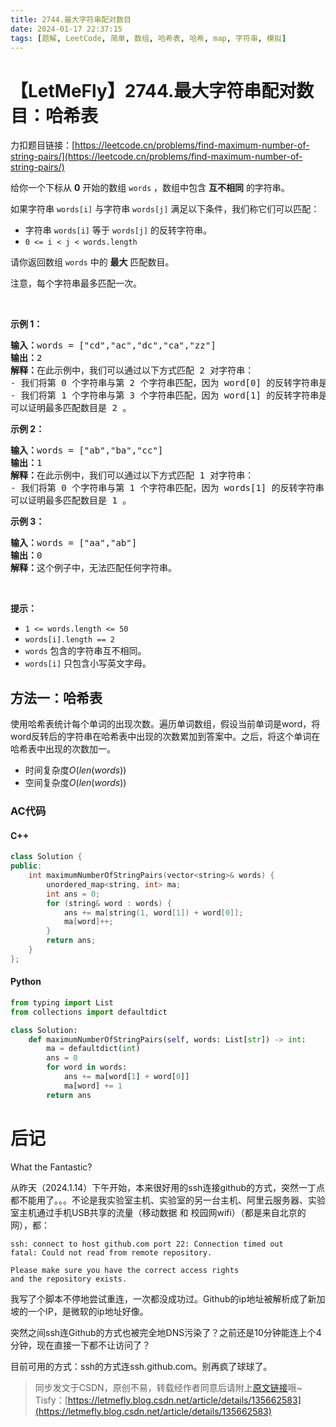 ```yaml
---
title: 2744.最大字符串配对数目
date: 2024-01-17 22:37:15
tags: [题解, LeetCode, 简单, 数组, 哈希表, 哈希, map, 字符串, 模拟]
---
```


# 【LetMeFly】2744.最大字符串配对数目：哈希表

力扣题目链接：[https://leetcode.cn/problems/find-maximum-number-of-string-pairs/](https://leetcode.cn/problems/find-maximum-number-of-string-pairs/)

<p>给你一个下标从 <strong>0</strong>&nbsp;开始的数组&nbsp;<code>words</code>&nbsp;，数组中包含 <strong>互不相同</strong>&nbsp;的字符串。</p>

<p>如果字符串&nbsp;<code>words[i]</code>&nbsp;与字符串 <code>words[j]</code>&nbsp;满足以下条件，我们称它们可以匹配：</p>

<ul>
	<li>字符串&nbsp;<code>words[i]</code>&nbsp;等于&nbsp;<code>words[j]</code>&nbsp;的反转字符串。</li>
	<li><code>0 &lt;= i &lt; j &lt; words.length</code></li>
</ul>

<p>请你返回数组 <code>words</code>&nbsp;中的&nbsp;<strong>最大</strong>&nbsp;匹配数目。</p>

<p>注意，每个字符串最多匹配一次。</p>

<p>&nbsp;</p>

<p><strong>示例 1：</strong></p>

<pre>
<b>输入：</b>words = ["cd","ac","dc","ca","zz"]
<b>输出：</b>2
<strong>解释：</strong>在此示例中，我们可以通过以下方式匹配 2 对字符串：
- 我们将第 0 个字符串与第 2 个字符串匹配，因为 word[0] 的反转字符串是 "dc" 并且等于 words[2]。
- 我们将第 1 个字符串与第 3 个字符串匹配，因为 word[1] 的反转字符串是 "ca" 并且等于 words[3]。
可以证明最多匹配数目是 2 。
</pre>

<p><strong>示例 2：</strong></p>

<pre>
<b>输入：</b>words = ["ab","ba","cc"]
<b>输出：</b>1
<b>解释：</b>在此示例中，我们可以通过以下方式匹配 1 对字符串：
- 我们将第 0 个字符串与第 1 个字符串匹配，因为 words[1] 的反转字符串 "ab" 与 words[0] 相等。
可以证明最多匹配数目是 1 。
</pre>

<p><strong>示例 3：</strong></p>

<pre>
<b>输入：</b>words = ["aa","ab"]
<b>输出：</b>0
<strong>解释：</strong>这个例子中，无法匹配任何字符串。
</pre>

<p>&nbsp;</p>

<p><strong>提示：</strong></p>

<ul>
	<li><code>1 &lt;= words.length &lt;= 50</code></li>
	<li><code>words[i].length == 2</code></li>
	<li><code>words</code>&nbsp;包含的字符串互不相同。</li>
	<li><code>words[i]</code>&nbsp;只包含小写英文字母。</li>
</ul>


    
## 方法一：哈希表

使用哈希表统计每个单词的出现次数。遍历单词数组，假设当前单词是word，将word反转后的字符串在哈希表中出现的次数累加到答案中。之后，将这个单词在哈希表中出现的次数加一。

+ 时间复杂度$O(len(words))$
+ 空间复杂度$O(len(words))$

### AC代码

#### C++

```cpp
class Solution {
public:
    int maximumNumberOfStringPairs(vector<string>& words) {
        unordered_map<string, int> ma;
        int ans = 0;
        for (string& word : words) {
            ans += ma[string(1, word[1]) + word[0]];
            ma[word]++;
        }
        return ans;
    }
};
```

#### Python

```python
from typing import List
from collections import defaultdict

class Solution:
    def maximumNumberOfStringPairs(self, words: List[str]) -> int:
        ma = defaultdict(int)
        ans = 0
        for word in words:
            ans += ma[word[1] + word[0]]
            ma[word] += 1
        return ans
```

# 后记

What the Fantastic?

从昨天（2024.1.14）下午开始，本来很好用的ssh连接github的方式，突然一丁点都不能用了。。。不论是我实验室主机、实验室的另一台主机、阿里云服务器、实验室主机通过手机USB共享的流量（移动数据 和 校园网wifi）（都是来自北京的网），都：

```
ssh: connect to host github.com port 22: Connection timed out
fatal: Could not read from remote repository.

Please make sure you have the correct access rights
and the repository exists.
```

我写了个脚本不停地尝试重连，一次都没成功过。Github的ip地址被解析成了新加坡的一个IP，是微软的ip地址好像。

突然之间ssh连Github的方式也被完全地DNS污染了？之前还是10分钟能连上个4分钟，现在直接一下都不让访问了？

目前可用的方式：ssh的方式连ssh.github.com。别再疯了球球了。

> 同步发文于CSDN，原创不易，转载经作者同意后请附上[原文链接](https://blog.letmefly.xyz/2024/01/17/LeetCode%202744.%E6%9C%80%E5%A4%A7%E5%AD%97%E7%AC%A6%E4%B8%B2%E9%85%8D%E5%AF%B9%E6%95%B0%E7%9B%AE/)哦~
> Tisfy：[https://letmefly.blog.csdn.net/article/details/135662583](https://letmefly.blog.csdn.net/article/details/135662583)

